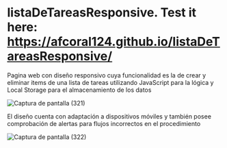 # listaDeTareasResponsive. Test it here: https://afcoral124.github.io/listaDeTareasResponsive/
Pagina web con diseño responsivo cuya funcionalidad es la de crear y eliminar items de una lista de tareas utilizando JavaScript para la lógica y Local Storage para el almacenamiento de los datos

![Captura de pantalla (321)](https://user-images.githubusercontent.com/80283644/138575621-b9fb45e0-1b71-4e92-ba14-6650746bd49e.png)

El diseño cuenta con adaptación a dispositivos móviles y también posee comprobación de alertas para flujos incorrectos en el procedimiento

![Captura de pantalla (322)](https://user-images.githubusercontent.com/80283644/138575646-e8972cd9-8980-417b-8cc8-909c13b49328.png)
